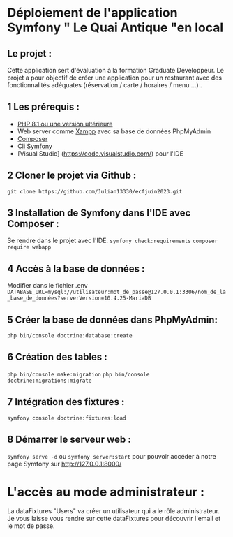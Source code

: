 # Déploiement de l'application Symfony " Le Quai Antique "en local
## Le projet :
Cette application sert d'évaluation à la formation Graduate Développeur.
Le projet a pour objectif de créer une application pour un restaurant avec des fonctionnalités adéquates (réservation / carte / horaires / menu ...) .

## 1 Les prérequis :

+ [PHP 8.1 ou une version ultérieure](https://www.php.net/downloads.php)
+ Web server comme [Xampp](https://www.apachefriends.org/fr/download.html) avec sa base de données PhpMyAdmin
+ [Composer](https://getcomposer.org/download/)
+ [Cli Symfony](https://symfony.com/download)
+ [Visual Studio] (https://code.visualstudio.com/) pour l'IDE

## 2 Cloner le projet via Github :
`git clone https://github.com/Julian13330/ecfjuin2023.git`

## 3 Installation de Symfony dans l'IDE avec Composer :
Se rendre dans le projet avec l'IDE.
`symfony check:requirements`
`composer require webapp`


## 4 Accès à la base de données :
Modifier dans le fichier .env `DATABASE_URL=mysql://utilisateur:mot_de_passe@127.0.0.1:3306/nom_de_la_base_de_données?serverVersion=10.4.25-MariaDB`

## 5 Créer la base de données dans PhpMyAdmin:
`php bin/console doctrine:database:create`

## 6 Création des tables :
`php bin/console make:migration`
`php bin/console doctrine:migrations:migrate`

## 7 Intégration des fixtures :
`symfony console doctrine:fixtures:load`

## 8 Démarrer le serveur web :
`symfony serve -d` ou `symfony server:start` pour pouvoir accéder à notre page Symfony sur http://127.0.0.1:8000/

# L'accès au mode administrateur :
La dataFixtures "Users" va créer un utilisateur qui a le rôle administrateur. Je vous laisse vous rendre sur cette dataFixtures pour découvrir l'email et le mot de passe.

